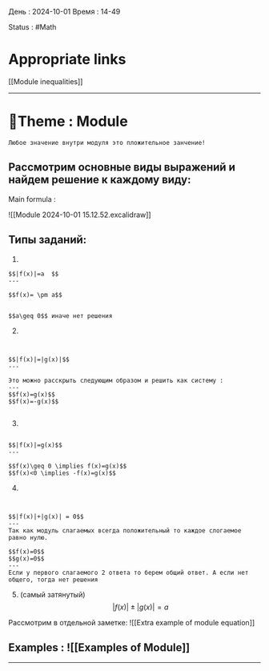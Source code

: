 День : 2024-10-01 
Время : 14-49

Status : #Math  


# Appropriate links
[[Module inequalities]]

---

# 📏Theme : Module


```ad-note
Любое значение внутри модуля это пложительное занчение!

```


## Рассмотрим основные виды выражений и найдем решение к каждому виду:

Main formula :

![[Module 2024-10-01 15.12.52.excalidraw]]

 ## Типы заданий: 

1) 
```ad-important
$$|f(x)|=a  $$
---

$$f(x)= \pm a$$


$$a\geq 0$$ иначе нет решения

```

2) 
```ad-important


$$|f(x)|=|g(x)|$$
---

Это можно расскрыть следующим образом и решить как систему :
---
$$f(x)=g(x)$$
$$f(x)=-g(x)$$


```
  
  3)
  
```ad-important

$$|f(x)|=g(x)$$
---

$$f(x)\geq 0 \implies f(x)=g(x)$$
$$f(x)<0 \implies -f(x)=g(x)$$

```


4) 
```ad-important


$$|f(x)|+|g(x)| = 0$$
---
Так как модуль слагаемых всегда положительный то каждое слогаемое равно нулю.

$$f(x)=0$$
$$g(x)=0$$
---
Если у первого слагаемого 2 ответа то берем общий ответ. А если нет общего, тогда нет решения
```

5) (самый затянутый)
$$|f(x)| \pm |g(x)| = a$$

Рассмотрим в отдельной заметке:
![[Extra example of module equation]]



## Examples : ![[Examples of Module]]


---
